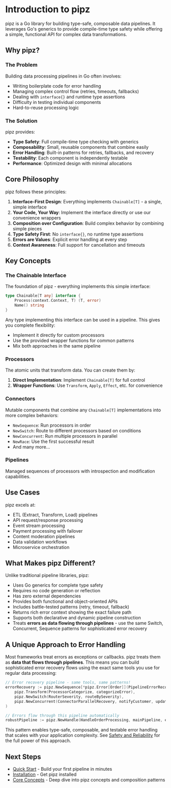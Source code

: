 # Introduction to pipz

pipz is a Go library for building type-safe, composable data pipelines. It leverages Go's generics to provide compile-time type safety while offering a simple, functional API for complex data transformations.

## Why pipz?

### The Problem

Building data processing pipelines in Go often involves:
- Writing boilerplate code for error handling
- Managing complex control flow (retries, timeouts, fallbacks)
- Dealing with `interface{}` and runtime type assertions
- Difficulty in testing individual components
- Hard-to-reuse processing logic

### The Solution

pipz provides:
- **Type Safety**: Full compile-time type checking with generics
- **Composability**: Small, reusable components that combine easily
- **Error Handling**: Built-in patterns for retries, fallbacks, and recovery
- **Testability**: Each component is independently testable
- **Performance**: Optimized design with minimal allocations

## Core Philosophy

pipz follows these principles:

1. **Interface-First Design**: Everything implements `Chainable[T]` - a single, simple interface
2. **Your Code, Your Way**: Implement the interface directly or use our convenience wrappers
3. **Composition over Configuration**: Build complex behavior by combining simple pieces
4. **Type Safety First**: No `interface{}`, no runtime type assertions
5. **Errors are Values**: Explicit error handling at every step
6. **Context Awareness**: Full support for cancellation and timeouts

## Key Concepts

### The Chainable Interface
The foundation of pipz - everything implements this simple interface:
```go
type Chainable[T any] interface {
    Process(context.Context, T) (T, error)
    Name() string
}
```

Any type implementing this interface can be used in a pipeline. This gives you complete flexibility:
- Implement it directly for custom processors
- Use the provided wrapper functions for common patterns
- Mix both approaches in the same pipeline

### Processors
The atomic units that transform data. You can create them by:
1. **Direct Implementation**: Implement `Chainable[T]` for full control
2. **Wrapper Functions**: Use `Transform`, `Apply`, `Effect`, etc. for convenience

### Connectors
Mutable components that combine any `Chainable[T]` implementations into more complex behaviors:
- `NewSequence`: Run processors in order
- `NewSwitch`: Route to different processors based on conditions
- `NewConcurrent`: Run multiple processors in parallel
- `NewRace`: Use the first successful result
- And many more...

### Pipelines
Managed sequences of processors with introspection and modification capabilities.

## Use Cases

pipz excels at:
- ETL (Extract, Transform, Load) pipelines
- API request/response processing
- Event stream processing
- Payment processing with failover
- Content moderation pipelines
- Data validation workflows
- Microservice orchestration

## What Makes pipz Different?

Unlike traditional pipeline libraries, pipz:
- Uses Go generics for complete type safety
- Requires no code generation or reflection
- Has zero external dependencies
- Provides both functional and object-oriented APIs
- Includes battle-tested patterns (retry, timeout, fallback)
- Returns rich error context showing the exact failure path
- Supports both declarative and dynamic pipeline construction
- Treats **errors as data flowing through pipelines** - use the same Switch, Concurrent, Sequence patterns for sophisticated error recovery

## A Unique Approach to Error Handling

Most frameworks treat errors as exceptions or callbacks. pipz treats them as **data that flows through pipelines**. This means you can build sophisticated error recovery flows using the exact same tools you use for regular data processing:

```go
// Error recovery pipeline - same tools, same patterns!
errorRecovery := pipz.NewSequence[*pipz.Error[Order]](PipelineErrorRecovery,
    pipz.Transform(ProcessorCategorize, categorizeError),
    pipz.NewSwitch(RouterSeverity, routeBySeverity),
    pipz.NewConcurrent(ConnectorParallelRecovery, notifyCustomer, updateInventory),
)

// Errors flow through this pipeline automatically
robustPipeline := pipz.NewHandle(HandleOrderProcessing, mainPipeline, errorRecovery)
```

This pattern enables type-safe, composable, and testable error handling that scales with your application complexity. See [Safety and Reliability](../guides/safety-reliability.md) for the full power of this approach.

## Next Steps

- [Quick Start](../tutorials/quickstart.md) - Build your first pipeline in minutes
- [Installation](../tutorials/installation.md) - Get pipz installed
- [Core Concepts](./core-concepts.md) - Deep dive into pipz concepts and composition patterns